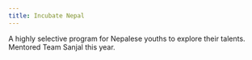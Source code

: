 ```yaml
---
title: Incubate Nepal
---
```


A highly selective program for Nepalese youths to explore their talents. 
Mentored Team Sanjal this year.
